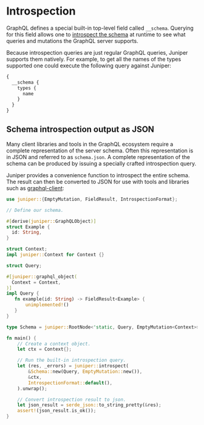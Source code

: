 # Introspection

GraphQL defines a special built-in top-level field called `__schema`. Querying
for this field allows one to [introspect the schema](https://graphql.org/learn/introspection/)
at runtime to see what queries and mutations the GraphQL server supports.

Because introspection queries are just regular GraphQL queries, Juniper supports
them natively. For example, to get all the names of the types supported one
could execute the following query against Juniper:

```graphql
{
  __schema {
    types {
      name
    }
  }
}
```

## Schema introspection output as JSON

Many client libraries and tools in the GraphQL ecosystem require a complete
representation of the server schema. Often this representation is in JSON and
referred to as `schema.json`. A complete representation of the schema can be
produced by issuing a specially crafted introspection query.

Juniper provides a convenience function to introspect the entire schema. The
result can then be converted to JSON for use with tools and libraries such as
[graphql-client](https://github.com/graphql-rust/graphql-client):

```rust
use juniper::{EmptyMutation, FieldResult, IntrospectionFormat};

// Define our schema.

#[derive(juniper::GraphQLObject)]
struct Example {
  id: String,
}

struct Context;
impl juniper::Context for Context {}

struct Query;

#[juniper::graphql_object(
  Context = Context,
)]
impl Query {
   fn example(id: String) -> FieldResult<Example> {
       unimplemented!()
   }
}

type Schema = juniper::RootNode<'static, Query, EmptyMutation<Context>>;

fn main() {
    // Create a context object.
    let ctx = Context{};

    // Run the built-in introspection query.
    let (res, _errors) = juniper::introspect(
        &Schema::new(Query, EmptyMutation::new()),
        &ctx,
        IntrospectionFormat::default(),
    ).unwrap();

    // Convert introspection result to json.
    let json_result = serde_json::to_string_pretty(&res);
    assert!(json_result.is_ok());
}
```
